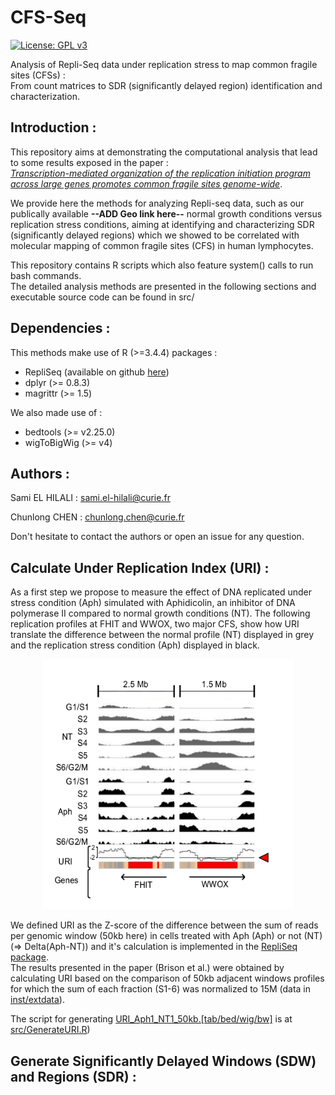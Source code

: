 # CFS-Seq  
[![License: GPL v3](https://img.shields.io/badge/License-GPLv3-blue.svg)](https://www.gnu.org/licenses/gpl-3.0)

Analysis of Repli-Seq data under replication stress to map common fragile sites (CFSs) :   
From count matrices to SDR (significantly delayed region) identification and characterization.

## Introduction :
 
This repository aims at demonstrating the computational analysis that lead to some results exposed in the paper :  
[*Transcription-mediated organization of the replication initiation program across large genes promotes common fragile sites genome-wide*]( https://doi.org/10.1101/714717 ).  
 
We provide here the methods for analyzing Repli-seq data, such as our publically available **--ADD Geo link here--** normal growth conditions versus replication stress conditions, aiming at identifying and characterizing SDR (significantly delayed regions) which we showed to be correlated with molecular mapping of common fragile sites (CFS) in human lymphocytes.  

This repository contains R scripts which also feature system() calls to run bash commands.  
The detailed analysis methods are presented in the following sections and executable source code can be found in src/  

## Dependencies :

This methods make use of  R (>=3.4.4) packages :  
* RepliSeq (available on github [here](https://github.com/CL-CHEN-Lab/RepliSeq))
* dplyr (>= 0.8.3) 
* magrittr (>= 1.5)

We also made use of :  
* bedtools (>= v2.25.0)
* wigToBigWig (>= v4)

## Authors : 

Sami EL HILALI : sami.el-hilali@curie.fr  

Chunlong CHEN : chunlong.chen@curie.fr

Don't hesitate to contact the authors or open an issue for any question.

## Calculate Under Replication Index (URI) :

As a first step we propose to measure the effect of DNA replicated under stress condition (Aph) simulated with Aphidicolin, an inhibitor of DNA polymerase II compared to normal growth conditions (NT). The following replication profiles at FHIT and WWOX, two major CFS, show how URI translate the difference between the normal profile (NT) displayed in grey and the replication stress condition (Aph) displayed in black.

<p align="center">
<img src="inst/img/FHIT_WWOX_replication_profiles.png" width="400" height="400">
 </p>
 
 We defined URI as the Z-score of the difference between the sum of reads per genomic window (50kb here) in cells treated with Aph (Aph) or not (NT) (=> Delta(Aph-NT)) and it's calculation is implemented in the [RepliSeq package](https://github.com/CL-CHEN-Lab/RepliSeq).  
The results presented in the paper (Brison et al.) were obtained by calculating URI based on the comparison of 50kb adjacent windows profiles for which the sum of each fraction (S1-6) was normalized to 15M (data in [inst/extdata](https://github.com/CL-CHEN-Lab/CFS-Seq/tree/master/inst/extdata)).  

The script for generating [URI_Aph1_NT1_50kb.[tab/bed/wig/bw]](https://github.com/CL-CHEN-Lab/CFS-Seq/tree/master/inst/outputs) is at [src/GenerateURI.R](https://github.com/CL-CHEN-Lab/CFS-Seq/tree/master/src/GenerateURI.R))
 

## Generate Significantly Delayed Windows (SDW) and Regions (SDR) :

 
 
